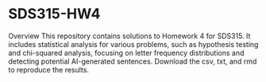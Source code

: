 # SDS315-HW4
Overview
This repository contains solutions to Homework 4 for SDS315. It includes statistical analysis for various problems, such as hypothesis testing and chi-squared analysis, focusing on letter frequency distributions and detecting potential AI-generated sentences.
Download the csv, txt, and rmd to reproduce the results.

